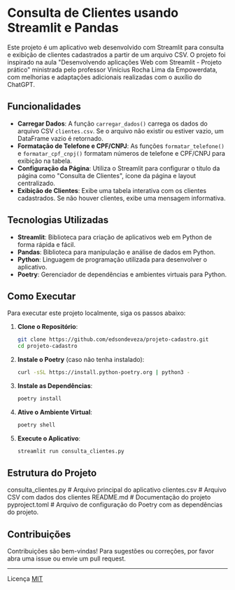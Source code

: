 # Consulta de Clientes usando Streamlit e Pandas

Este projeto é um aplicativo web desenvolvido com Streamlit para consulta e exibição de clientes cadastrados a partir de um arquivo CSV. O projeto foi inspirado na aula "Desenvolvendo aplicações Web com Streamlit - Projeto prático" ministrada pelo professor Vinícius Rocha Lima da Empowerdata, com melhorias e adaptações adicionais realizadas com o auxílio do ChatGPT.

## Funcionalidades

- **Carregar Dados**: A função `carregar_dados()` carrega os dados do arquivo CSV `clientes.csv`. Se o arquivo não existir ou estiver vazio, um DataFrame vazio é retornado.
- **Formatação de Telefone e CPF/CNPJ**: As funções `formatar_telefone()` e `formatar_cpf_cnpj()` formatam números de telefone e CPF/CNPJ para exibição na tabela.
- **Configuração da Página**: Utiliza o Streamlit para configurar o título da página como "Consulta de Clientes", ícone da página e layout centralizado.
- **Exibição de Clientes**: Exibe uma tabela interativa com os clientes cadastrados. Se não houver clientes, exibe uma mensagem informativa.

## Tecnologias Utilizadas

- **Streamlit**: Biblioteca para criação de aplicativos web em Python de forma rápida e fácil.
- **Pandas**: Biblioteca para manipulação e análise de dados em Python.
- **Python**: Linguagem de programação utilizada para desenvolver o aplicativo.
- **Poetry**: Gerenciador de dependências e ambientes virtuais para Python.

## Como Executar

Para executar este projeto localmente, siga os passos abaixo:

1. **Clone o Repositório**:
    ```bash
    git clone https://github.com/edsondeveza/projeto-cadastro.git
    cd projeto-cadastro
    ```

2. **Instale o Poetry** (caso não tenha instalado):
    ```bash
    curl -sSL https://install.python-poetry.org | python3 -
    ```

3. **Instale as Dependências**:
    ```bash
    poetry install
    ```

4. **Ative o Ambiente Virtual**:
    ```bash
    poetry shell
    ```

5. **Execute o Aplicativo**:
    ```bash
    streamlit run consulta_clientes.py
    ```

## Estrutura do Projeto

consulta_clientes.py    # Arquivo principal do aplicativo
clientes.csv            # Arquivo CSV com dados dos clientes
README.md               # Documentação do projeto
pyproject.toml          # Arquivo de configuração do Poetry com as dependências do projeto.


## Contribuições

Contribuições são bem-vindas! Para sugestões ou correções, por favor abra uma issue ou envie um pull request.

---

Licença [MIT](LICENSE)
